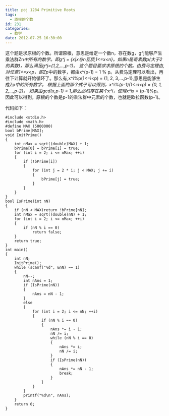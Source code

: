 ```yaml
---
title: poj 1284 Primitive Roots
tags:
  - 原根的个数
id: 231
categories:
  - 数学
date: 2012-07-25 16:30:00
---
```


这个题是求原根的个数。所谓原根，意思是给定一个数n，存在数g，g^j能够产生乘法群Zn*中所有的数字。即g^j = {x|x与n互质,1<=x<n}。如果n是奇素数p(大于2的素数)，那么满足g^j={1,2,...,p-1}。
这个题目要求求原根的个数。由费马定理由,对任意1<=x<p，即Zp*中的数字，都由x^(p-1) = 1 % p。从费马定理可以看出，再往下计算就开始循环了。那么有,x^i%p(1<=i<p) = {1, 2, 3,...,p-1},意思是能够生成Zp*中的所有数字。
根据上面的那个式子可以得到，x^i%(p-1)(1<=i<p) = {0, 1, 2,...,p-2}。 如果由gcd(x,p-1) = 1,那么必然存在某个x^i，使得x^i*x = (p-1)%p。
因此可以得到，原根的个数是p-1的乘法群中元素的个数，也就是欧拉函数(p-1)。

代码如下：
``` stylus
#include <stdio.h>
#include <math.h>
#define MAX (5000000)
bool bPrime[MAX];
void InitPrime()
{
    int nMax = sqrt((double)MAX) + 1;
    bPrime[0] = bPrime[1] = true;
    for (int i = 2; i <= nMax; ++i)
    {
        if (!bPrime[i])
        {
            for (int j = 2 * i; j < MAX; j += i)
            {
                bPrime[j] = true;
            }
        }
    }
}
bool IsPrime(int nN)
{
    if (nN < MAX)return !bPrime[nN];
    int nMax = sqrt((double)nN) + 1;
    for (int i = 2; i <= nMax; ++i)
    {
        if (nN % i == 0)
            return false;
    }
    return true;
}
int main()
{
    int nN;
    InitPrime();
    while (scanf("%d", &nN) == 1)
    {
        nN--;
        int nAns = 1;
        if (IsPrime(nN))
        {
            nAns = nN - 1;
        }
        else
        {
            for (int i = 2; i <= nN; ++i)
            {
                if (nN % i == 0)
                {
                    nAns *= i - 1;
                    nN /= i;
                    while (nN % i == 0)
                    {
                        nAns *= i;
                        nN /= i;
                    }
                    if (IsPrime(nN))
                    {
                        nAns *= nN - 1;
                        break;
                    }
                }
            }
        }
        printf("%d\n", nAns);
    }
    return 0;
}
```
